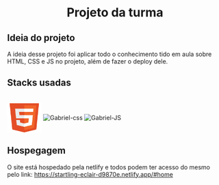 <h1 align="center" > Projeto da turma </h1>

## Ideia do projeto
A ideia desse projeto foi aplicar todo o conhecimento tido em aula sobre HTML, CSS e JS no projeto, além de fazer o deploy dele.

## Stacks usadas

 <div style="display: inline_block"><br>
  <img align="center" alt="Gabriel-HTML" height="70" width="80" src="https://raw.githubusercontent.com/devicons/devicon/master/icons/html5/html5-original.svg">
  <img align="center" alt="Gabriel-css" height="70" width="80" src="https://cdn.jsdelivr.net/gh/devicons/devicon/icons/css3/css3-original.svg">
  <img align="center" alt="Gabriel-JS" height="70" width="80" src="https://cdn.jsdelivr.net/gh/devicons/devicon/icons/javascript/javascript-original.svg" >
</div>

## Hospegagem
O site está hospedado pela netlify e todos podem ter acesso do mesmo pelo link: https://startling-eclair-d9870e.netlify.app/#home
